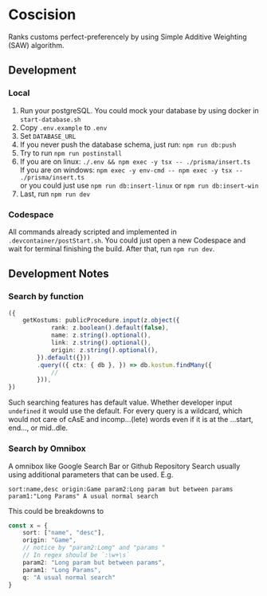 # Coscision

Ranks customs perfect-preferencely by using Simple Additive Weighting (SAW) algorithm.

## Development

### Local

1. Run your postgreSQL. You could mock your database by using docker in `start-database.sh`
2. Copy `.env.example` to `.env`
3. Set `DATABASE_URL`
4. If you never push the database schema, just run: `npm run db:push`
5. Try to run `npm run postinstall`
6. If you are on linux: `./.env && npm exec -y tsx -- ./prisma/insert.ts` \
   If you are on windows: `npm exec -y env-cmd -- npm exec -y tsx -- ./prisma/insert.ts` \
   or you could just use `npm run db:insert-linux` or `npm run db:insert-win`
7. Last, run `npm run dev`

### Codespace

All commands already scripted and implemented in `.devcontainer/postStart.sh`. You could just open 
a new Codespace and wait for terminal finishing the build. After that, run `npm run dev`.

## Development Notes

### Search by function

```ts
({
    getKostums: publicProcedure.input(z.object({
            rank: z.boolean().default(false),
            name: z.string().optional(),
            link: z.string().optional(),
            origin: z.string().optional(),
        }).default({}))
        .query(({ ctx: { db }, }) => db.kostum.findMany({
            //
        })),
})
```

Such searching features has default value. Whether developer input `undefined` it would use the default. For every query 
is a wildcard, which would not care of cAsE and incomp...(lete) words even if it is at the ...start, end..., or mid..dle.

### Search by Omnibox

A omnibox like Google Search Bar or Github Repository Search usually using additional parameters that can be used. E.g.

```
sort:name,desc origin:Game param2:Long param but between params param1:"Long Params" A usual normal search
```

This could be breakdowns to
```ts
const x = {
    sort: ["name", "desc"],
    origin: "Game",
    // notice by "param2:Lomg" and "params "
    // In regex should be `:\w+\s`
    param2: "Long param but between params",
    param1: "Long Params",
    q: "A usual normal search"
}
```